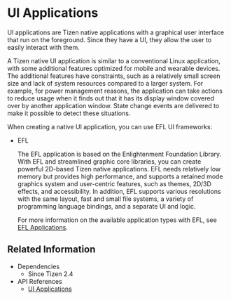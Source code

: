 # UI Applications


UI applications are Tizen native applications with a graphical user interface that run on the foreground. Since they have a UI, they allow the user to easily interact with them.

A Tizen native UI application is similar to a conventional Linux application, with some additional features optimized for mobile and wearable devices. The additional features have constraints, such as a relatively small screen size and lack of system resources compared to a larger system. For example, for power management reasons, the application can take actions to reduce usage when it finds out that it has its display window covered over by another application window. State change events are delivered to make it possible to detect these situations.

When creating a native UI application, you can use EFL UI frameworks:

- EFL

  The EFL application is based on the Enlightenment Foundation Library. With EFL and streamlined graphic core libraries, you can create powerful 2D-based Tizen native applications. EFL needs relatively low memory but provides high performance, and supports a retained mode graphics system and user-centric features, such as themes, 2D/3D effects, and accessibility. In addition, EFL supports various resolutions with the same layout, fast and small file systems, a variety of programming language bindings, and a separate UI and logic.

  For more information on the available application types with EFL, see [EFL Applications](efl-app.md).


## Related Information
- Dependencies
  - Since Tizen 2.4
- API References
  - [UI Applications](../../api/common/latest/group__CAPI__APPLICATION__MODULE.html)
